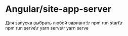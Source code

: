 # Angular/site-app-server
Для запуска выбрать любой вариант:\r
	npm run start\r  
	npm run serve\r
	yarn serve\r
	yarn serve